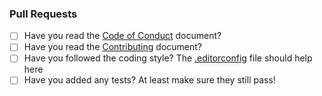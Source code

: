 ### Pull Requests

* [ ] Have you read the [Code of Conduct](CODE_OF_CONDUCT.md) document?
* [ ] Have you read the [Contributing](CONTRIBUTING.md) document?
* [ ] Have you followed the coding style? The [.editorconfig](../.editorconfig) file should help here
* [ ] Have you added any tests? At least make sure they still pass! 
